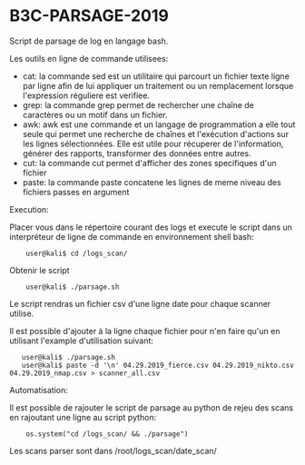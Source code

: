 # B3C-PARSAGE-2019

Script de parsage de log en langage bash.

Les outils en ligne de commande utilisees:

- cat: la commande sed est un utilitaire qui parcourt un fichier texte ligne par ligne afin de lui appliquer un traitement ou un remplacement lorsque l'expression réguliere est verifiee.  
- grep: la commande grep permet de rechercher une chaîne de caractères ou un motif dans un fichier. 
- awk: awk est une commande et un langage de programmation a elle tout seule qui permet une recherche de chaînes et l'exécution d'actions sur les lignes sélectionnées. Elle est utile pour récuperer de l'information, générer des rapports, transformer des données entre autres.
- cut: la commande cut permet d'afficher des zones specifiques d'un fichier
- paste: la commande paste concatene les lignes de meme niveau des fichiers passes en argument

Execution: 

Placer vous dans le répertoire courant des logs et execute le script dans un interpréteur de ligne de commande en environnement shell bash:
```
    user@kali$ cd /logs_scan/
```
Obtenir le script
```
    user@kali$ ./parsage.sh
```

Le script rendras un fichier csv d'une ligne date pour chaque scanner utilise.

Il est possible d'ajouter à la ligne chaque fichier pour n'en faire qu'un en utilisant l'example d'utilisation suivant:
```
   user@kali$ ./parsage.sh
   user@kali$ paste -d '\n' 04.29.2019_fierce.csv 04.29.2019_nikto.csv 04.29.2019_nmap.csv > scanner_all.csv	
```  

Automatisation:

Il est possible de rajouter le script de parsage au python de rejeu des scans en rajoutant une ligne au script python:
```
    os.system("cd /logs_scan/ && ./parsage")
```

Les scans parser sont dans /root/logs_scan/date_scan/
